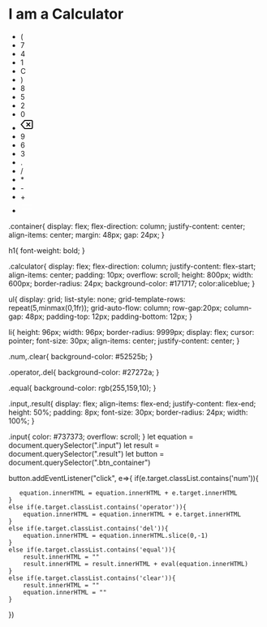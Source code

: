 <!DOCTYPE html>
<html lang="en">
<head>
    <meta charset="UTF-8">
    <meta name="viewport" content="width=device-width, initial-scale=1.0">
    <title>Calculator Project</title>
    <link rel="stylesheet" href="style.css">
</head>
<body>
    <div class="container">
        <h1>I am a Calculator</h1>
        <div class="calculator">
            <div class="input"></div>
            <div class="result"></div>
            <ul class="btn_container">
                <li class="operator">(</li>
                <li class="num">7</li>
                <li class="num">4</li>
                <li class="num">1</li>
                <li class="clear">C</li>
                <li class="operator">)</li>
                <li class="num">8</li>
                <li class="num">5</li>
                <li class="num">2</li>
                <li class="num">0</li>
                <li class="del">
                    <svg xmlns="http://www.w3.org/2000/svg" width="24" height="24" viewBox="0 0 24 24" fill="none" stroke="currentColor" stroke-width="2" stroke-linecap="round" stroke-linejoin="round" class="feather feather-delete"><path d="M21 4H8l-7 8 7 8h13a2 2 0 0 0 2-2V6a2 2 0 0 0-2-2z"/><line x1="18" y1="9" x2="12" y2="15"/><line x1="12" y1="9" x2="18" y2="15"/></svg>
                </li>
                <li class="num">9</li>
                <li class="num">6</li>
                <li class="num">3</li>
                <li class="num">.</li>
                <li class="operator">/</li>
                <li class="operator">*</li>
                <li class="operator">-</li>
                <li class="operator">+</li>
                <li class="equal">
                    <svg xmlns="http://www.w3.org/2000/svg" viewBox="0 0 24 24" width="24" height="24" color="#ffffff" fill="none">
                        <path d="M4 8H20" stroke="currentColor" stroke-width="1.5" stroke-linecap="round" />
                        <path d="M4 16H20" stroke="currentColor" stroke-width="1.5" stroke-linecap="round" />
                    </svg>
                </li>
            </ul>
        </div>
    </div>
    <script src="script.js"></script>
</body>
</html>
.container{
    display: flex;
    flex-direction: column;
    justify-content: center;
    align-items: center;
    margin: 48px;
    gap: 24px;
}

h1{
    font-weight: bold;
}

.calculator{
    display: flex;
    flex-direction: column;
    justify-content: flex-start;
    align-items: center;
    padding: 10px;
    overflow: scroll;
    height: 800px;
    width: 600px;
    border-radius: 24px;
    background-color: #171717;
    color:aliceblue;
}

ul{
    display: grid;
    list-style: none;
    grid-template-rows: repeat(5,minmax(0,1fr));
    grid-auto-flow: column;
    row-gap:20px;
    column-gap: 48px;
    padding-top: 12px;
    padding-bottom: 12px;
}

li{
    height: 96px;
    width: 96px;
    border-radius: 9999px;
    display: flex;
    cursor: pointer;
    font-size: 30px;
    align-items: center;
    justify-content: center;
}

.num,.clear{
    background-color: #52525b;
}

.operator,.del{
    background-color: #27272a;
}

.equal{
    background-color: rgb(255,159,10);
}

.input,.result{
    display: flex;
    align-items: flex-end;
    justify-content: flex-end;
    height: 50%;
    padding: 8px;
    font-size: 30px;
    border-radius: 24px;
    width: 100%;
}

.input{
    color: #737373;
    overflow: scroll;
}
let equation = document.querySelector(".input")
let result = document.querySelector(".result")
let button = document.querySelector(".btn_container")

button.addEventListener("click", e=>{
    if(e.target.classList.contains('num')){

       equation.innerHTML = equation.innerHTML + e.target.innerHTML
    }
    else if(e.target.classList.contains('operator')){
        equation.innerHTML = equation.innerHTML + e.target.innerHTML
    }
    else if(e.target.classList.contains('del')){
        equation.innerHTML = equation.innerHTML.slice(0,-1)
    }
    else if(e.target.classList.contains('equal')){
        result.innerHTML = ""
        result.innerHTML = result.innerHTML + eval(equation.innerHTML)
    }
    else if(e.target.classList.contains('clear')){
        result.innerHTML = ""
        equation.innerHTML = ""
    }
})
